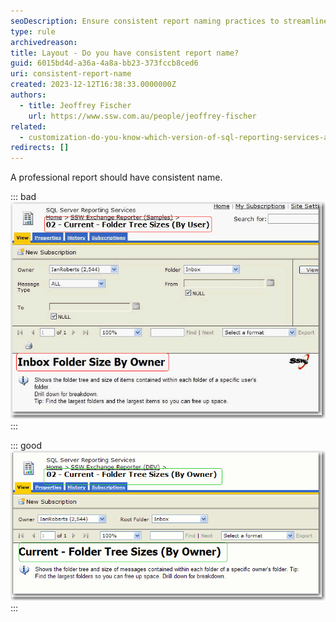 ```yaml
---
seoDescription: Ensure consistent report naming practices to streamline report creation and improve organization.
type: rule
archivedreason:
title: Layout - Do you have consistent report name?
guid: 6015bd4d-a36a-4a8a-bb23-373fccb8ced6
uri: consistent-report-name
created: 2023-12-12T16:38:33.0000000Z
authors:
  - title: Jeoffrey Fischer
    url: https://www.ssw.com.au/people/jeoffrey-fischer
related:
  - customization-do-you-know-which-version-of-sql-reporting-services-and-visual-studio-you-are-using
redirects: []
---
```


A professional report should have consistent name.

<!--endintro-->

::: bad  
![Figure: Bad example - Inconsistent report name](ReportNameConsistency_bad.gif)  
:::

::: good  
![Figure: Good example - Consistent report name](ReportNameConsistency_good.gif)
:::
